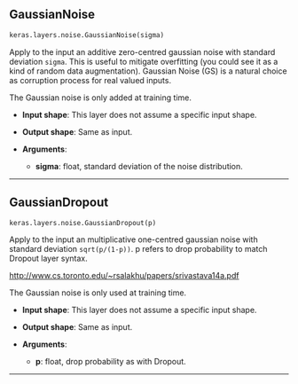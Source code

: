 

## GaussianNoise
```python
keras.layers.noise.GaussianNoise(sigma)
```
Apply to the input an additive zero-centred gaussian noise with standard deviation `sigma`. This is useful to mitigate overfitting (you could see it as a kind of random data augmentation). Gaussian Noise (GS) is a natural choice as corruption process for real valued inputs.

The Gaussian noise is only added at training time.

- __Input shape__: This layer does not assume a specific input shape. 

- __Output shape__: Same as input.

- __Arguments__:

    - __sigma__: float, standard deviation of the noise distribution.

---

## GaussianDropout
```python
keras.layers.noise.GaussianDropout(p)
```
Apply to the input an multiplicative one-centred gaussian noise with standard deviation `sqrt(p/(1-p))`. p refers to drop probability to match Dropout layer syntax. 

http://www.cs.toronto.edu/~rsalakhu/papers/srivastava14a.pdf

The Gaussian noise is only used at training time.

- __Input shape__: This layer does not assume a specific input shape. 

- __Output shape__: Same as input.

- __Arguments__:

    - __p__: float, drop probability as with Dropout.

---
